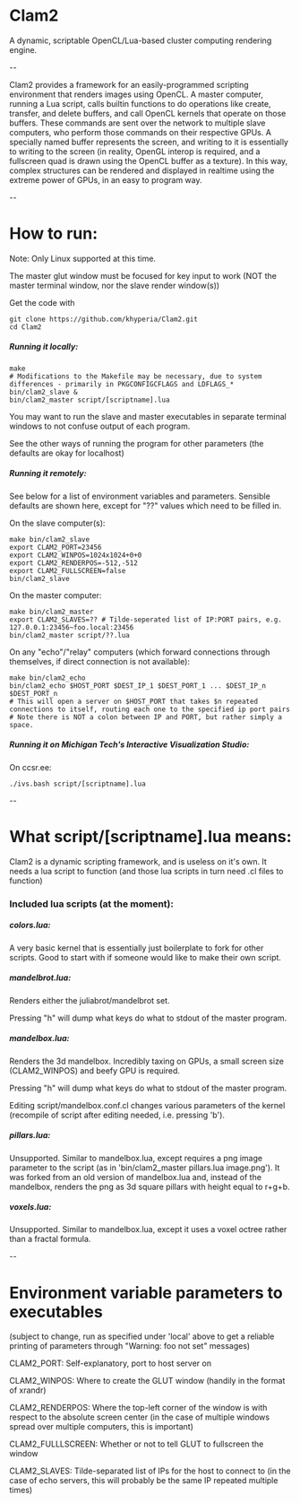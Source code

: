 Clam2
=====

A dynamic, scriptable OpenCL/Lua-based cluster computing rendering engine.

--

Clam2 provides a framework for an easily-programmed scripting environment that renders images using OpenCL. A master computer, running a Lua script, calls builtin functions to do operations like create, transfer, and delete buffers, and call OpenCL kernels that operate on those buffers. These commands are sent over the network to multiple slave computers, who perform those commands on their respective GPUs. A specially named buffer represents the screen, and writing to it is essentially to writing to the screen (in reality, OpenGL interop is required, and a fullscreen quad is drawn using the OpenCL buffer as a texture). In this way, complex structures can be rendered and displayed in realtime using the extreme power of GPUs, in an easy to program way.

--

# How to run:

Note: Only Linux supported at this time.

The master glut window must be focused for key input to work (NOT the master terminal window, nor the slave render window(s))

Get the code with

    git clone https://github.com/khyperia/Clam2.git
    cd Clam2

##### Running it locally:

    make
    # Modifications to the Makefile may be necessary, due to system differences - primarily in PKGCONFIGCFLAGS and LDFLAGS_*
    bin/clam2_slave &
    bin/clam2_master script/[scriptname].lua

You may want to run the slave and master executables in separate terminal windows to not confuse output of each program.

See the other ways of running the program for other parameters (the defaults are okay for localhost)

##### Running it remotely:

See below for a list of environment variables and parameters. Sensible defaults are shown here, except for "??" values which need to be filled in.

On the slave computer(s):

    make bin/clam2_slave
    export CLAM2_PORT=23456
    export CLAM2_WINPOS=1024x1024+0+0
    export CLAM2_RENDERPOS=-512,-512
    export CLAM2_FULLSCREEN=false
    bin/clam2_slave

On the master computer:

    make bin/clam2_master
    export CLAM2_SLAVES=?? # Tilde-seperated list of IP:PORT pairs, e.g. 127.0.0.1:23456~foo.local:23456
    bin/clam2_master script/??.lua

On any "echo"/"relay" computers (which forward connections through themselves, if direct connection is not available):

    make bin/clam2_echo
    bin/clam2_echo $HOST_PORT $DEST_IP_1 $DEST_PORT_1 ... $DEST_IP_n $DEST_PORT_n
    # This will open a server on $HOST_PORT that takes $n repeated connections to itself, routing each one to the specified ip port pairs
    # Note there is NOT a colon between IP and PORT, but rather simply a space.

##### Running it on Michigan Tech's Interactive Visualization Studio:

On ccsr.ee:

    ./ivs.bash script/[scriptname].lua

--

# What script/[scriptname].lua means:

Clam2 is a dynamic scripting framework, and is useless on it's own. It needs a lua script to function (and those lua scripts in turn need .cl files to function)

### Included lua scripts (at the moment):

##### colors.lua:

A very basic kernel that is essentially just boilerplate to fork for other scripts. Good to start with if someone would like to make their own script.

##### mandelbrot.lua:

Renders either the juliabrot/mandelbrot set.

Pressing "h" will dump what keys do what to stdout of the master program.

##### mandelbox.lua:

Renders the 3d mandelbox. Incredibly taxing on GPUs, a small screen size (CLAM2_WINPOS) and beefy GPU is required.

Pressing "h" will dump what keys do what to stdout of the master program.

Editing script/mandelbox.conf.cl changes various parameters of the kernel (recompile of script after editing needed, i.e. pressing 'b').

##### pillars.lua:

Unsupported. Similar to mandelbox.lua, except requires a png image parameter to the script (as in 'bin/clam2_master pillars.lua image.png'). It was forked from an old version of mandelbox.lua and, instead of the mandelbox, renders the png as 3d square pillars with height equal to r+g+b.

##### voxels.lua:

Unsupported. Similar to mandelbox.lua, except it uses a voxel octree rather than a fractal formula.

--

# Environment variable parameters to executables

(subject to change, run as specified under 'local' above to get a reliable printing of parameters through "Warning: foo not set" messages)

CLAM2_PORT: Self-explanatory, port to host server on

CLAM2_WINPOS: Where to create the GLUT window (handily in the format of xrandr)

CLAM2_RENDERPOS: Where the top-left corner of the window is with respect to the absolute screen center (in the case of multiple windows spread over multiple computers, this is important)

CLAM2_FULLLSCREEN: Whether or not to tell GLUT to fullscreen the window

CLAM2_SLAVES: Tilde-separated list of IPs for the host to connect to (in the case of echo servers, this will probably be the same IP repeated multiple times)
